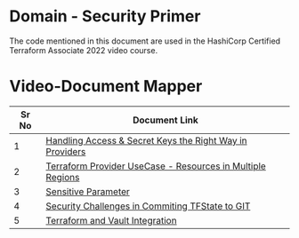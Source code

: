 # Domain  - Security Primer

The code mentioned in this document are used in the HashiCorp Certified Terraform Associate 2022 video course.


# Video-Document Mapper

| Sr No | Document Link |
| ------ | ------ |
| 1 | [Handling Access & Secret Keys the Right Way in Providers][PlDa] |
| 2 | [Terraform Provider UseCase - Resources in Multiple Regions][PlDb] |
| 3 | [Sensitive Parameter][PlDc] |
| 4 |[Security Challenges in Commiting TFState to GIT][PlDd] |
| 5 |[Terraform and Vault Integration][PlDe] |



   [PlDa]: <./credentials.md>
   [PlDb]: <./multiple-providers.md>
   [PlDc]: <./sensitive.tf>
   [PlDd]: <./tfstate-git.md>
   [PlDe]: <./vault.tf>
